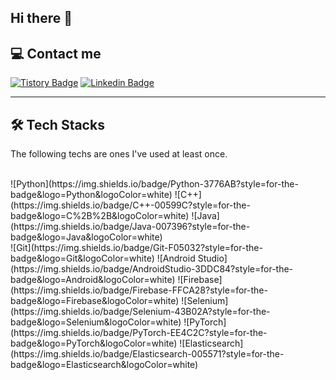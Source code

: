 ## Hi there 👋

## 💻 Contact me

[![Tistory Badge](https://img.shields.io/badge/Tech%20Blog-ff5544?style=for-the-badge&logo=Tistory&logoColor=white)](https://andre99.tistory.com/)
[![Linkedin Badge](https://img.shields.io/badge/LinkedIn-0A66C2?style=for-the-badge&logo=LinkedIn&logoColor=white)](https://www.linkedin.com/in/minjee-yang-661655305/)

---

## 🛠️ Tech Stacks
The following techs are ones I've used at least once.

<br>
![Python](https://img.shields.io/badge/Python-3776AB?style=for-the-badge&logo=Python&logoColor=white)
![C++](https://img.shields.io/badge/C++-00599C?style=for-the-badge&logo=C%2B%2B&logoColor=white)
![Java](https://img.shields.io/badge/Java-007396?style=for-the-badge&logo=Java&logoColor=white)

<br>
![Git](https://img.shields.io/badge/Git-F05032?style=for-the-badge&logo=Git&logoColor=white)
![Android Studio](https://img.shields.io/badge/AndroidStudio-3DDC84?style=for-the-badge&logo=Android&logoColor=white)
![Firebase](https://img.shields.io/badge/Firebase-FFCA28?style=for-the-badge&logo=Firebase&logoColor=white)
![Selenium](https://img.shields.io/badge/Selenium-43B02A?style=for-the-badge&logo=Selenium&logoColor=white)
![PyTorch](https://img.shields.io/badge/PyTorch-EE4C2C?style=for-the-badge&logo=PyTorch&logoColor=white)
![Elasticsearch](https://img.shields.io/badge/Elasticsearch-005571?style=for-the-badge&logo=Elasticsearch&logoColor=white)

    

<!--
**minj22/minj22** is a ✨ _special_ ✨ repository because its `README.md` (this file) appears on your GitHub profile.

Here are some ideas to get you started:

- 🔭 I’m currently working on ...
- 🌱 I’m currently learning ...
- 👯 I’m looking to collaborate on ...
- 🤔 I’m looking for help with ...
- 💬 Ask me about ...
- 📫 How to reach me: ...
- 😄 Pronouns: ...
- ⚡ Fun fact: ...
-->
